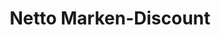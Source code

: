 ---
title: "Netto Marken-Discount"
url: /biebesheim-am-rhein/netto-marken-discount-heidelberger-strasse/
shop: Supermarkt
---